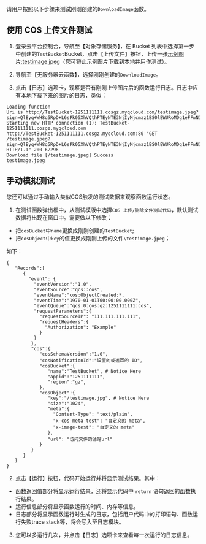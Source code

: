 请用户按照以下步骤来测试刚刚创建的`DownloadImage`函数。

## 使用 COS 上传文件测试
1. 登录云平台控制台，导航至【对象存储服务】，在 Bucket 列表中选择第一步中创建的`TestBucket`Bucket，点击【上传文件】按钮，上传一张[示例图片:testimage.jpeg](http://imgcache.tce.fsphere.cn/image/mc.qcloudimg.com/static/img/e683e8627510ec92344329c5219c1939/testimage.jpeg)（您可将此示例图片下载到本地并用作测试）。

2. 导航至【无服务器云函数】，选择刚刚创建的`DownloadImage`。

3. 点击【日志】选项卡，观察是否有刚刚上传图片后的函数运行日志。日志中应有本地下载下来的图片的日志，类似：

```
Loading function
Uri is http://TestBucket-1251111111.cosgz.myqcloud.com/testimage.jpeg?sign=QlEyq+WH8g5RpD+L6sPk05XhVQthPTEyNTE3NjIyMjcmaz1BS0lEWURoMDg1eFFwNDgxNjF1T24yQ0tLVmJlZWJ2RHU2ak8mZT0xNDk2ODM5NDQ3JnQ9MTQ5NjgzOTE0NyZyPTk1NDI3NjgyNCZmPS8xNDcyNjQwNzgwXzg0X3cxNjE0X2g0NDAucG5nJmI9ZG9uZ3l1YW50ZXEE
Starting new HTTP connection (1): TestBucket-1251111111.cosgz.myqcloud.com
http://TestBucket-1251111111.cosgz.myqcloud.com:80 "GET /testimage.jpeg?sign=QlEyq+WH8g5RpD+L6sPk05XhVQthPTEyNTE3NjIyMjcmaz1BS0lEWURoMDg1eFFwNDgxNjF1T24yQ0tLVmJlZWJ2RHU2ak8mZT0xNDk2ODM5NDQ3JnQ9MTQ5NjgzOTE0NyZyPTk1NDI3NjgyNCZmPS8xNDcyNjQwNzgwXzg0X3cxNjE0X2g0NDAucG5nJmI9ZG9uZ3l1YW50ZXEE HTTP/1.1" 200 62296
Download file [/testimage.jpeg] Success
testimage.jpeg
```

## 手动模拟测试
您还可以通过手动输入类似COS触发的测试数据来观察函数运行状态。

1) 在测试函数弹出框中，从测试模版中选择`COS 上传/删除文件测试代码`，默认测试数据将出现在窗口中。需要做以下修改：

 - 把`cosBucket`中`name`更换成刚刚创建的`TestBucket`;
 - 把`cosObject`中`key`的值更换成刚刚上传的文件`\testimage.jpeg`；

如下：
```
{  
   "Records":[  
      {
        "event": {
          "eventVersion":"1.0",
          "eventSource":"qcs::cos",
          "eventName":"cos:ObjectCreated:*,
          "eventTime":"1970-01-01T00:00:00.000Z",
          "eventQueue":"qcs:0:cos:gz:1251111111:cos",
          "requestParameters":{
            "requestSourceIP": "111.111.111.111",
            "requestHeaders":{
              "Authorization": "Example"
            }
          }
         },
         "cos":{  
            "cosSchemaVersion":"1.0",
            "cosNotificationId":"设置的或返回的 ID",
            "cosBucket":{  
               "name":"TestBucket", # Notice Here
               "appid":"1251111111",
               "region":"gz",
            },
            "cosObject":{  
               "key":"/testimage.jpg", # Notice Here
               "size":"1024",
               "meta":{
                 "Content-Type": "text/plain",
                 "x-cos-meta-test": "自定义的 meta",
                 "x-image-test": "自定义的 meta"
               },
               "url": "访问文件的源站url"
            }
         }
      }
   ]
}  
```
2) 点击【运行】按钮，代码开始运行并将显示测试结果。其中：
 - 函数返回值部分将显示运行结果，还将显示代码中 `return` 语句返回的函数执行结果。
 - 运行信息部分将显示函数运行的时间、内存等信息。
 - 日志部分将显示函数运行时生成的日志，包括用户代码中的打印语句、函数运行失败trace stack等，将会写入至日志模块。

3) 您可以多运行几次，并点击【日志】选项卡来查看每一次运行的日志信息。